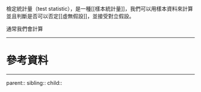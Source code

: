 檢定統計量（test statistic），是一種[[樣本統計量]]，我們可以用樣本資料來計算並且判斷是否可以否定[[虛無假設]]，並接受對立假設。

通常我們會計算
- - -
# 參考資料

- - -
parent::
sibling::
child::